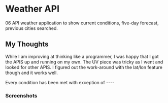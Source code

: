 # Weather API

06 API weather application to show current conditions, five-day forecast, previous cities searched.

## My Thoughts

While I am improving at thinking like a programmer, I was happy that I got the APIS up and running on my own. The UV piece was tricky as I went and looked for other APIS. I figured out the work-around with the lat/lon feature though and it works well. 

Every condition has been met with exception of ---- 

### Screenshots

